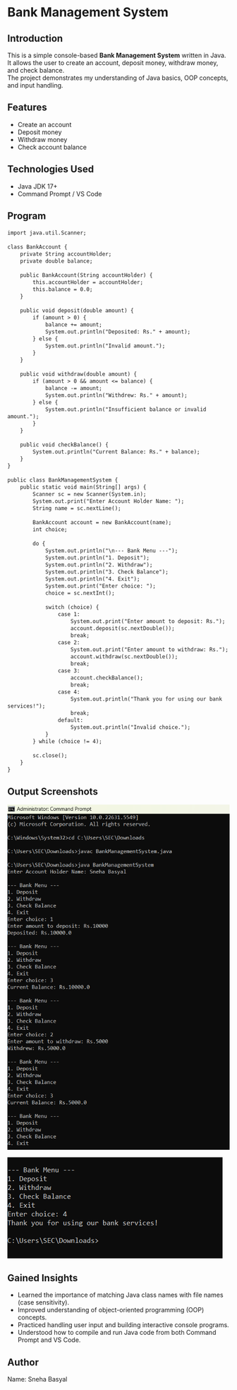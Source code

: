 # Bank Management System 

## Introduction
This is a simple console-based **Bank Management System** written in Java.  
It allows the user to create an account, deposit money, withdraw money, and check balance.  
The project demonstrates my understanding of Java basics, OOP concepts, and input handling.

## Features
- Create an account
- Deposit money
- Withdraw money
- Check account balance

## Technologies Used
- Java JDK 17+
- Command Prompt / VS Code

## Program
```
import java.util.Scanner;

class BankAccount {
    private String accountHolder;
    private double balance;

    public BankAccount(String accountHolder) {
        this.accountHolder = accountHolder;
        this.balance = 0.0;
    }

    public void deposit(double amount) {
        if (amount > 0) {
            balance += amount;
            System.out.println("Deposited: Rs." + amount);
        } else {
            System.out.println("Invalid amount.");
        }
    }

    public void withdraw(double amount) {
        if (amount > 0 && amount <= balance) {
            balance -= amount;
            System.out.println("Withdrew: Rs." + amount);
        } else {
            System.out.println("Insufficient balance or invalid amount.");
        }
    }

    public void checkBalance() {
        System.out.println("Current Balance: Rs." + balance);
    }
}

public class BankManagementSystem {
    public static void main(String[] args) {
        Scanner sc = new Scanner(System.in);
        System.out.print("Enter Account Holder Name: ");
        String name = sc.nextLine();

        BankAccount account = new BankAccount(name);
        int choice;

        do {
            System.out.println("\n--- Bank Menu ---");
            System.out.println("1. Deposit");
            System.out.println("2. Withdraw");
            System.out.println("3. Check Balance");
            System.out.println("4. Exit");
            System.out.print("Enter choice: ");
            choice = sc.nextInt();

            switch (choice) {
                case 1:
                    System.out.print("Enter amount to deposit: Rs.");
                    account.deposit(sc.nextDouble());
                    break;
                case 2:
                    System.out.print("Enter amount to withdraw: Rs.");
                    account.withdraw(sc.nextDouble());
                    break;
                case 3:
                    account.checkBalance();
                    break;
                case 4:
                    System.out.println("Thank you for using our bank services!");
                    break;
                default:
                    System.out.println("Invalid choice.");
            }
        } while (choice != 4);

        sc.close();
    }
}
```
## Output Screenshots
![image](javaBMS1.png)

![image](javaBMS2.png)

## Gained Insights
- Learned the importance of matching Java class names with file names (case sensitivity).
- Improved understanding of object-oriented programming (OOP) concepts.
- Practiced handling user input and building interactive console programs.
- Understood how to compile and run Java code from both Command Prompt and VS Code.

## Author
Name: Sneha Basyal 
